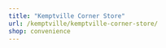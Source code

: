 ```yaml
---
title: "Kemptville Corner Store"
url: /kemptville/kemptville-corner-store/
shop: convenience
---
```

